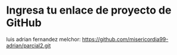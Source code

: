 # Ingresa tu enlace de proyecto de GitHub

luis adrian fernandez melchor: https://github.com/misericordia99-adrian/parcial2.git
